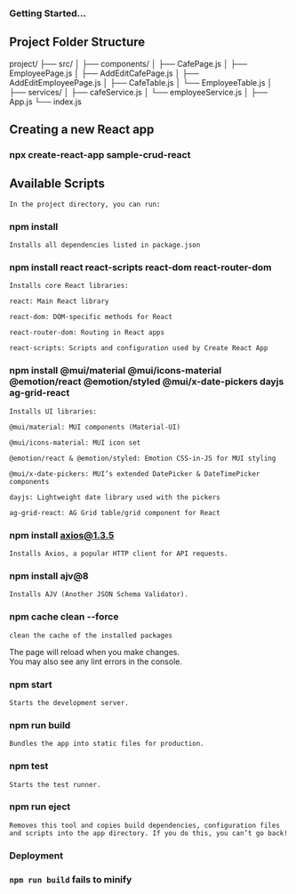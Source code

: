 ### Getting Started...

## Project Folder Structure

project/
├── src/
│
├── components/
│   ├── CafePage.js
│   ├── EmployeePage.js
│   ├── AddEditCafePage.js
│   ├── AddEditEmployeePage.js
│   ├── CafeTable.js
│   └── EmployeeTable.js
│
├── services/
│   ├── cafeService.js
│   └── employeeService.js
│
├── App.js
└── index.js


## Creating a new React app

### npx create-react-app sample-crud-react

## Available Scripts

    In the project directory, you can run:

### npm install
    Installs all dependencies listed in package.json

### npm install react react-scripts react-dom react-router-dom 
    Installs core React libraries:

    react: Main React library

    react-dom: DOM-specific methods for React

    react-router-dom: Routing in React apps

    react-scripts: Scripts and configuration used by Create React App

### npm install @mui/material @mui/icons-material @emotion/react @emotion/styled @mui/x-date-pickers dayjs ag-grid-react 

    Installs UI libraries:

    @mui/material: MUI components (Material-UI)

    @mui/icons-material: MUI icon set

    @emotion/react & @emotion/styled: Emotion CSS-in-JS for MUI styling

    @mui/x-date-pickers: MUI’s extended DatePicker & DateTimePicker components

    dayjs: Lightweight date library used with the pickers

    ag-grid-react: AG Grid table/grid component for React

### npm install axios@1.3.5 

    Installs Axios, a popular HTTP client for API requests.

### npm install ajv@8
    Installs AJV (Another JSON Schema Validator).

### npm cache clean --force
    clean the cache of the installed packages

The page will reload when you make changes.\
You may also see any lint errors in the console.

### npm start
    Starts the development server.

###  npm run build
    Bundles the app into static files for production.

###  npm test
    Starts the test runner.

###  npm run eject
    Removes this tool and copies build dependencies, configuration files
    and scripts into the app directory. If you do this, you can’t go back!

### Deployment

### `npm run build` fails to minify


